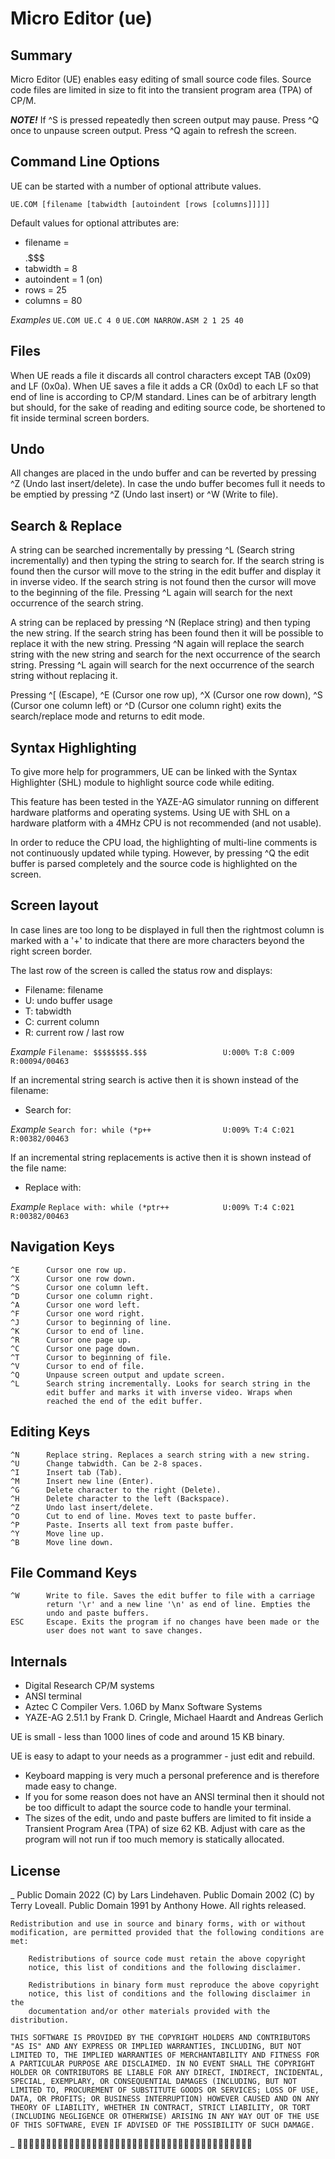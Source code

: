 # Micro Editor (ue) 


## Summary 

Micro Editor (UE) enables easy editing of small source code files. Source
code files are limited in size to fit into the transient program area
(TPA) of CP/M.

___NOTE!___
    If ^S is pressed repeatedly then screen output may pause. 
    Press ^Q once to unpause screen output.
    Press ^Q again to refresh the screen.


## Command Line Options 

UE can be started with a number of optional attribute values.

  `UE.COM [filename [tabwidth [autoindent [rows [columns]]]]]`

Default values for optional attributes are:
    
* filename    = $$$$$$$$.$$$
* tabwidth    = 8
* autoindent  = 1 (on)
* rows        = 25
* columns     = 80

_Examples_
  `UE.COM UE.C 4 0`
  `UE.COM NARROW.ASM 2 1 25 40`


## Files 

When UE reads a file it discards all control characters except TAB (0x09)
and LF (0x0a). When UE saves a file it adds a CR (0x0d) to each LF so that
end of line is according to CP/M standard. Lines can be of arbitrary length
but should, for the sake of reading and editing source code, be shortened
to fit inside terminal screen borders.


## Undo 

All changes are placed in the undo buffer and can be reverted by pressing
^Z (Undo last insert/delete). In case the undo buffer becomes full it needs
to be emptied by pressing ^Z (Undo last insert) or ^W (Write to file).


## Search & Replace 

A string can be searched incrementally by pressing ^L (Search string
incrementally) and then typing the string to search for. If the search
string is found then the cursor will move to the string in the edit buffer
and display it in inverse video. If the search string is not found then the
cursor will move to the beginning of the file. Pressing ^L again will
search for the next occurrence of the search string.

A string can be replaced by pressing ^N (Replace string) and then typing
the new string. If the search string has been found then it will be
possible to replace it with the new string. Pressing ^N again will replace
the search string with the new string and search for the next occurrence of
the search string. Pressing ^L again will search for the next occurrence of
the search string without replacing it.

Pressing ^[ (Escape), ^E (Cursor one row up), ^X (Cursor one row down),
^S (Cursor one column left) or ^D (Cursor one column right) exits the
search/replace mode and returns to edit mode.


## Syntax Highlighting 

To give more help for programmers, UE can be linked with the Syntax
Highlighter (SHL) module to highlight source code while editing.

This feature has been tested in the YAZE-AG simulator running on different
hardware platforms and operating systems. Using UE with SHL on a hardware
platform with a 4MHz CPU is not recommended (and not usable).

In order to reduce the CPU load, the highlighting of multi-line comments is
not continuously updated while typing. However, by pressing ^Q the edit
buffer is parsed completely and the source code is highlighted on the screen.


## Screen layout 

In case lines are too long to be displayed in full then the rightmost
column is marked with a '+' to indicate that there are more characters
beyond the right screen border.

The last row of the screen is called the status row and displays:

* Filename: filename
* U: undo buffer usage
* T: tabwidth
* C: current column
* R: current row / last row

_Example_
  `Filename: $$$$$$$$.$$$                 U:000% T:8 C:009 R:00094/00463`

If an incremental string search is active then it is shown instead of the
filename:
    
* Search for: <search string to look for>

_Example_
  `Search for: while (*p++                U:009% T:4 C:021 R:00382/00463`

If an incremental string replacements is active then it is shown instead
of the file name:
    
* Replace with: <new string to replace search string>

_Example_
  `Replace with: while (*ptr++            U:009% T:4 C:021 R:00382/00463`


## Navigation Keys 

    ^E      Cursor one row up.
    ^X      Cursor one row down.
    ^S      Cursor one column left.
    ^D      Cursor one column right.
    ^A      Cursor one word left.
    ^F      Cursor one word right.
    ^J      Cursor to beginning of line.
    ^K      Cursor to end of line.
    ^R      Cursor one page up.
    ^C      Cursor one page down.
    ^T      Cursor to beginning of file.
    ^V      Cursor to end of file.
    ^Q      Unpause screen output and update screen.
    ^L      Search string incrementally. Looks for search string in the
            edit buffer and marks it with inverse video. Wraps when
            reached the end of the edit buffer.


## Editing Keys 

    ^N      Replace string. Replaces a search string with a new string.
    ^U      Change tabwidth. Can be 2-8 spaces.
    ^I      Insert tab (Tab).
    ^M      Insert new line (Enter).
    ^G      Delete character to the right (Delete).
    ^H      Delete character to the left (Backspace).
    ^Z      Undo last insert/delete.
    ^O      Cut to end of line. Moves text to paste buffer.
    ^P      Paste. Inserts all text from paste buffer.
    ^Y      Move line up.
    ^B      Move line down.


## File Command Keys 

    ^W      Write to file. Saves the edit buffer to file with a carriage
            return '\r' and a new line '\n' as end of line. Empties the
            undo and paste buffers.
    ESC     Escape. Exits the program if no changes have been made or the
            user does not want to save changes.


## Internals 

* Digital Research CP/M systems
* ANSI terminal
* Aztec C Compiler Vers. 1.06D by Manx Software Systems
* YAZE-AG 2.51.1 by Frank D. Cringle, Michael Haardt and Andreas Gerlich

UE is small - less than 1000 lines of code and around 15 KB binary.

UE is easy to adapt to your needs as a programmer - just edit and rebuild.

* Keyboard mapping is very much a personal preference and is therefore
  made easy to change.
* If you for some reason does not have an ANSI terminal then it should
  not be too difficult to adapt the source code to handle your terminal.
* The sizes of the edit, undo and paste buffers are limited to fit inside
  a Transient Program Area (TPA) of size 62 KB. Adjust with care as the
  program will not run if too much memory is statically allocated.


## License 
_
    Public Domain 2022 (C) by Lars Lindehaven.
    Public Domain 2002 (C) by Terry Loveall.
    Public Domain 1991 by Anthony Howe.  All rights released.

    Redistribution and use in source and binary forms, with or without
    modification, are permitted provided that the following conditions are
    met:

        Redistributions of source code must retain the above copyright
        notice, this list of conditions and the following disclaimer.

        Redistributions in binary form must reproduce the above copyright
        notice, this list of conditions and the following disclaimer in the
        documentation and/or other materials provided with the distribution.

    THIS SOFTWARE IS PROVIDED BY THE COPYRIGHT HOLDERS AND CONTRIBUTORS
    "AS IS" AND ANY EXPRESS OR IMPLIED WARRANTIES, INCLUDING, BUT NOT
    LIMITED TO, THE IMPLIED WARRANTIES OF MERCHANTABILITY AND FITNESS FOR
    A PARTICULAR PURPOSE ARE DISCLAIMED. IN NO EVENT SHALL THE COPYRIGHT
    HOLDER OR CONTRIBUTORS BE LIABLE FOR ANY DIRECT, INDIRECT, INCIDENTAL,
    SPECIAL, EXEMPLARY, OR CONSEQUENTIAL DAMAGES (INCLUDING, BUT NOT
    LIMITED TO, PROCUREMENT OF SUBSTITUTE GOODS OR SERVICES; LOSS OF USE,
    DATA, OR PROFITS; OR BUSINESS INTERRUPTION) HOWEVER CAUSED AND ON ANY
    THEORY OF LIABILITY, WHETHER IN CONTRACT, STRICT LIABILITY, OR TORT
    (INCLUDING NEGLIGENCE OR OTHERWISE) ARISING IN ANY WAY OUT OF THE USE
    OF THIS SOFTWARE, EVEN IF ADVISED OF THE POSSIBILITY OF SUCH DAMAGE.
_
